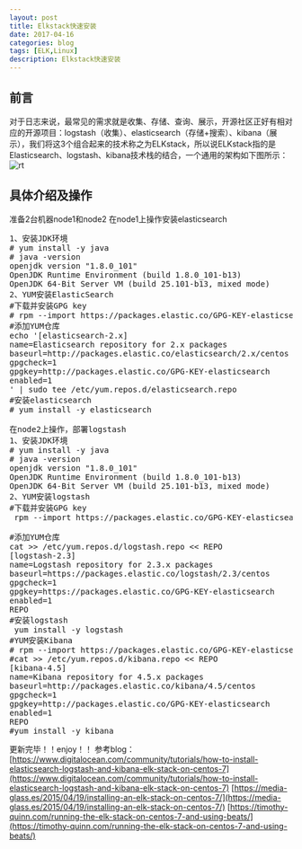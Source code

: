 ```yaml
---
layout: post
title: Elkstack快速安装
date: 2017-04-16
categories: blog
tags: [ELK,Linux]
description: Elkstack快速安装
---
```



## 前言
对于日志来说，最常见的需求就是收集、存储、查询、展示，开源社区正好有相对应的开源项目：logstash（收集）、elasticsearch（存储+搜索）、kibana（展示），我们将这3个组合起来的技术称之为ELKstack，所以说ELKstack指的是Elasticsearch、logstash、kibana技术栈的结合，一个通用的架构如下图所示：
![rt](http://7xwp9m.com1.z0.glb.clouddn.com/0.3536643427796662.png_jixuege)

## 具体介绍及操作
准备2台机器node1和node2
在node1上操作安装elasticsearch

<pre>
1、安装JDK环境
# yum install -y java
# java -version
openjdk version "1.8.0_101"
OpenJDK Runtime Environment (build 1.8.0_101-b13)
OpenJDK 64-Bit Server VM (build 25.101-b13, mixed mode)
2、YUM安装ElasticSearch
#下载并安装GPG key
# rpm --import https://packages.elastic.co/GPG-KEY-elasticsearch
#添加YUM仓库
echo '[elasticsearch-2.x]
name=Elasticsearch repository for 2.x packages
baseurl=http://packages.elastic.co/elasticsearch/2.x/centos
gpgcheck=1
gpgkey=http://packages.elastic.co/GPG-KEY-elasticsearch
enabled=1
' | sudo tee /etc/yum.repos.d/elasticsearch.repo
#安装elasticsearch
# yum install -y elasticsearch

在node2上操作，部署logstash
1、安装JDK环境
# yum install -y java
# java -version
openjdk version "1.8.0_101"
OpenJDK Runtime Environment (build 1.8.0_101-b13)
OpenJDK 64-Bit Server VM (build 25.101-b13, mixed mode)
2、YUM安装logstash
#下载并安装GPG key
 rpm --import https://packages.elastic.co/GPG-KEY-elasticsearch

#添加YUM仓库
cat >> /etc/yum.repos.d/logstash.repo << REPO
[logstash-2.3]
name=Logstash repository for 2.3.x packages
baseurl=https://packages.elastic.co/logstash/2.3/centos
gpgcheck=1
gpgkey=https://packages.elastic.co/GPG-KEY-elasticsearch
enabled=1
REPO
#安装logstash
 yum install -y logstash
#YUM安装Kibana
# rpm --import https://packages.elastic.co/GPG-KEY-elasticsearch
#cat >> /etc/yum.repos.d/kibana.repo << REPO
[kibana-4.5]
name=Kibana repository for 4.5.x packages
baseurl=http://packages.elastic.co/kibana/4.5/centos
gpgcheck=1
gpgkey=http://packages.elastic.co/GPG-KEY-elasticsearch
enabled=1
REPO
#yum install -y kibana
</pre>

更新完毕！！enjoy！！
参考blog：
[https://www.digitalocean.com/community/tutorials/how-to-install-elasticsearch-logstash-and-kibana-elk-stack-on-centos-7](https://www.digitalocean.com/community/tutorials/how-to-install-elasticsearch-logstash-and-kibana-elk-stack-on-centos-7)
[https://media-glass.es/2015/04/19/installing-an-elk-stack-on-centos-7/](https://media-glass.es/2015/04/19/installing-an-elk-stack-on-centos-7/)
[https://timothy-quinn.com/running-the-elk-stack-on-centos-7-and-using-beats/](https://timothy-quinn.com/running-the-elk-stack-on-centos-7-and-using-beats/)

